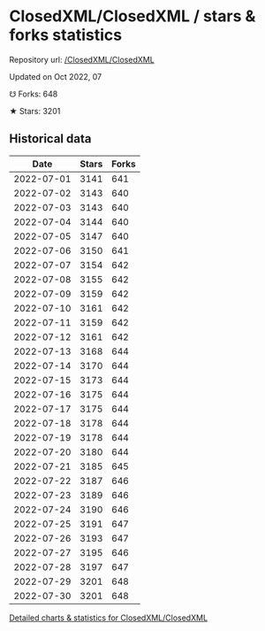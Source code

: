 # ClosedXML/ClosedXML / stars & forks statistics

Repository url: [/ClosedXML/ClosedXML](https://github.com/ClosedXML/ClosedXML)

Updated on Oct 2022, 07

☋ Forks: 648

★ Stars: 3201

## Historical data
| Date | Stars | Forks |
|------|-------|-------|
| 2022-07-01 | 3141 | 641 | 
| 2022-07-02 | 3143 | 640 | 
| 2022-07-03 | 3143 | 640 | 
| 2022-07-04 | 3144 | 640 | 
| 2022-07-05 | 3147 | 640 | 
| 2022-07-06 | 3150 | 641 | 
| 2022-07-07 | 3154 | 642 | 
| 2022-07-08 | 3155 | 642 | 
| 2022-07-09 | 3159 | 642 | 
| 2022-07-10 | 3161 | 642 | 
| 2022-07-11 | 3159 | 642 | 
| 2022-07-12 | 3161 | 642 | 
| 2022-07-13 | 3168 | 644 | 
| 2022-07-14 | 3170 | 644 | 
| 2022-07-15 | 3173 | 644 | 
| 2022-07-16 | 3175 | 644 | 
| 2022-07-17 | 3175 | 644 | 
| 2022-07-18 | 3178 | 644 | 
| 2022-07-19 | 3178 | 644 | 
| 2022-07-20 | 3180 | 644 | 
| 2022-07-21 | 3185 | 645 | 
| 2022-07-22 | 3187 | 646 | 
| 2022-07-23 | 3189 | 646 | 
| 2022-07-24 | 3190 | 646 | 
| 2022-07-25 | 3191 | 647 | 
| 2022-07-26 | 3193 | 647 | 
| 2022-07-27 | 3195 | 646 | 
| 2022-07-28 | 3197 | 647 | 
| 2022-07-29 | 3201 | 648 | 
| 2022-07-30 | 3201 | 648 | 


[Detailed charts & statistics for ClosedXML/ClosedXML](https://reviewgithub.com/rep/ClosedXML/ClosedXML)
